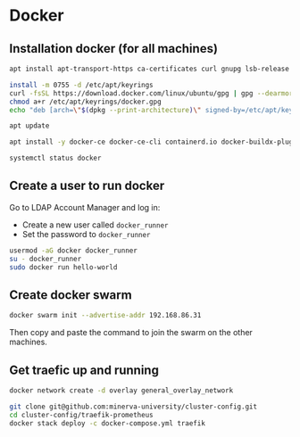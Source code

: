 # Docker

## Installation docker (for all machines)

```bash
apt install apt-transport-https ca-certificates curl gnupg lsb-release -y

install -m 0755 -d /etc/apt/keyrings
curl -fsSL https://download.docker.com/linux/ubuntu/gpg | gpg --dearmor -o /etc/apt/keyrings/docker.gpg
chmod a+r /etc/apt/keyrings/docker.gpg
echo "deb [arch=\"$(dpkg --print-architecture)\" signed-by=/etc/apt/keyrings/docker.gpg] https://download.docker.com/linux/ubuntu $(. /etc/os-release && echo \"$VERSION_CODENAME\") stable" | tee /etc/apt/sources.list.d/docker.list > /dev/null

apt update

apt install -y docker-ce docker-ce-cli containerd.io docker-buildx-plugin docker-compose-plugin

systemctl status docker
```

## Create a user to run docker

Go to LDAP Account Manager and log in:

- Create a new user called `docker_runner`
- Set the password to `docker_runner`

```bash
usermod -aG docker docker_runner
su - docker_runner
sudo docker run hello-world
```

## Create docker swarm

```bash
docker swarm init --advertise-addr 192.168.86.31
```

Then copy and paste the command to join the swarm on the other machines.

## Get traefic up and running

```bash
docker network create -d overlay general_overlay_network

git clone git@github.com:minerva-university/cluster-config.git
cd cluster-config/traefik-prometheus
docker stack deploy -c docker-compose.yml traefik
```
